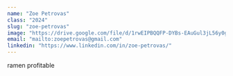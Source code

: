 ```yaml
---
name: "Zoe Petrovas"
class: "2024"
slug: "zoe-petrovas"
image: "https://drive.google.com/file/d/1rwEIPBQQFP-DYBs-EAuGul3jL56y0gVz/view?usp=drive_link"
email: "mailto:zoepetrovas@gmail.com"
linkedin: "https://www.linkedin.com/in/zoe-petrovas/"
---
```

ramen profitable